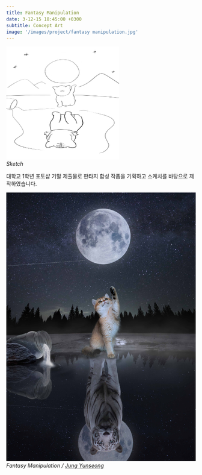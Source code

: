 ```yaml
---
title: Fantasy Manipulation
date: 3-12-15 18:45:00 +0300
subtitle: Concept Art
image: '/images/project/fantasy manipulation.jpg'
---
```


<div class="gallery-box">
  <div class="gallery">
    <img src="/images/project/fantasy manipulation_sketch.jpg" width="300" height="300" alt="Project">
  </div>
  <em>Sketch</em>
</div>

대학교 1학년 포토샵 기말 제출물로 판타지 합성 작품을 기획하고 스케치를 바탕으로 제작하였습니다.

<div class="gallery-box">
  <div class="gallery">
    <img src="/images/project/fantasy manipulation.jpg" alt="Project">
  </div>
  <em>Fantasy Manipulation / <a href="/about" target="_blank">Jung Yunseong</a></em>
</div>